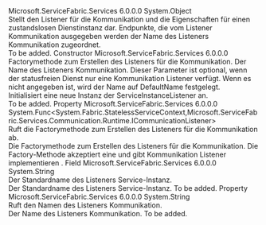 <Type Name="ServiceInstanceListener" FullName="Microsoft.ServiceFabric.Services.Communication.Runtime.ServiceInstanceListener">
  <TypeSignature Language="C#" Value="public sealed class ServiceInstanceListener" />
  <TypeSignature Language="ILAsm" Value=".class public auto ansi sealed beforefieldinit ServiceInstanceListener extends System.Object" />
  <TypeSignature Language="DocId" Value="T:Microsoft.ServiceFabric.Services.Communication.Runtime.ServiceInstanceListener" />
  <TypeSignature Language="VB.NET" Value="Public NotInheritable Class ServiceInstanceListener" />
  <TypeSignature Language="F#" Value="type ServiceInstanceListener = class" />
  <AssemblyInfo>
    <AssemblyName>Microsoft.ServiceFabric.Services</AssemblyName>
    <AssemblyVersion>6.0.0.0</AssemblyVersion>
  </AssemblyInfo>
  <Base>
    <BaseTypeName>System.Object</BaseTypeName>
  </Base>
  <Interfaces />
  <Docs>
    <summary>
            Stellt den Listener für die Kommunikation und die Eigenschaften für einen zustandslosen Dienstinstanz dar.
            Endpunkte, die vom Listener Kommunikation ausgegeben werden der Name des Listeners Kommunikation zugeordnet.
            </summary>
    <remarks>To be added.</remarks>
  </Docs>
  <Members>
    <Member MemberName=".ctor">
      <MemberSignature Language="C#" Value="public ServiceInstanceListener (Func&lt;System.Fabric.StatelessServiceContext,Microsoft.ServiceFabric.Services.Communication.Runtime.ICommunicationListener&gt; createCommunicationListener, string name = &quot;&quot;);" />
      <MemberSignature Language="ILAsm" Value=".method public hidebysig specialname rtspecialname instance void .ctor(class System.Func`2&lt;class System.Fabric.StatelessServiceContext, class Microsoft.ServiceFabric.Services.Communication.Runtime.ICommunicationListener&gt; createCommunicationListener, string name) cil managed" />
      <MemberSignature Language="DocId" Value="M:Microsoft.ServiceFabric.Services.Communication.Runtime.ServiceInstanceListener.#ctor(System.Func{System.Fabric.StatelessServiceContext,Microsoft.ServiceFabric.Services.Communication.Runtime.ICommunicationListener},System.String)" />
      <MemberSignature Language="VB.NET" Value="Public Sub New (createCommunicationListener As Func(Of StatelessServiceContext, ICommunicationListener), Optional name As String = &quot;&quot;)" />
      <MemberSignature Language="F#" Value="new Microsoft.ServiceFabric.Services.Communication.Runtime.ServiceInstanceListener : Func&lt;System.Fabric.StatelessServiceContext, Microsoft.ServiceFabric.Services.Communication.Runtime.ICommunicationListener&gt; * string -&gt; Microsoft.ServiceFabric.Services.Communication.Runtime.ServiceInstanceListener" Usage="new Microsoft.ServiceFabric.Services.Communication.Runtime.ServiceInstanceListener (createCommunicationListener, name)" />
      <MemberType>Constructor</MemberType>
      <AssemblyInfo>
        <AssemblyName>Microsoft.ServiceFabric.Services</AssemblyName>
        <AssemblyVersion>6.0.0.0</AssemblyVersion>
      </AssemblyInfo>
      <Parameters>
        <Parameter Name="createCommunicationListener" Type="System.Func&lt;System.Fabric.StatelessServiceContext,Microsoft.ServiceFabric.Services.Communication.Runtime.ICommunicationListener&gt;" />
        <Parameter Name="name" Type="System.String" />
      </Parameters>
      <Docs>
        <param name="createCommunicationListener">Factorymethode zum Erstellen des Listeners für die Kommunikation.</param>
        <param name="name">Der Name des Listeners Kommunikation. Dieser Parameter ist optional, wenn der statusfreien Dienst nur eine Kommunikation Listener verfügt. Wenn es nicht angegeben ist, wird der Name auf DefaultName festgelegt.</param>
        <summary>
            Initialisiert eine neue Instanz der ServiceInstanceListener an.
            </summary>
        <remarks>To be added.</remarks>
      </Docs>
    </Member>
    <Member MemberName="CreateCommunicationListener">
      <MemberSignature Language="C#" Value="public Func&lt;System.Fabric.StatelessServiceContext,Microsoft.ServiceFabric.Services.Communication.Runtime.ICommunicationListener&gt; CreateCommunicationListener { get; }" />
      <MemberSignature Language="ILAsm" Value=".property instance class System.Func`2&lt;class System.Fabric.StatelessServiceContext, class Microsoft.ServiceFabric.Services.Communication.Runtime.ICommunicationListener&gt; CreateCommunicationListener" />
      <MemberSignature Language="DocId" Value="P:Microsoft.ServiceFabric.Services.Communication.Runtime.ServiceInstanceListener.CreateCommunicationListener" />
      <MemberSignature Language="VB.NET" Value="Public ReadOnly Property CreateCommunicationListener As Func(Of StatelessServiceContext, ICommunicationListener)" />
      <MemberSignature Language="F#" Value="member this.CreateCommunicationListener : Func&lt;System.Fabric.StatelessServiceContext, Microsoft.ServiceFabric.Services.Communication.Runtime.ICommunicationListener&gt;" Usage="Microsoft.ServiceFabric.Services.Communication.Runtime.ServiceInstanceListener.CreateCommunicationListener" />
      <MemberType>Property</MemberType>
      <AssemblyInfo>
        <AssemblyName>Microsoft.ServiceFabric.Services</AssemblyName>
        <AssemblyVersion>6.0.0.0</AssemblyVersion>
      </AssemblyInfo>
      <ReturnValue>
        <ReturnType>System.Func&lt;System.Fabric.StatelessServiceContext,Microsoft.ServiceFabric.Services.Communication.Runtime.ICommunicationListener&gt;</ReturnType>
      </ReturnValue>
      <Docs>
        <summary>
          <para>Ruft die Factorymethode zum Erstellen des Listeners für die Kommunikation ab.</para>
        </summary>
        <value>
          <para>Die Factorymethode zum Erstellen des Listeners für die Kommunikation.</para>
        </value>
        <remarks>
          <para>Die Factory-Methode akzeptiert eine <see cref="T:System.Fabric.StatelessServiceContext" /> und gibt Kommunikation Listener implementieren <see cref="T:Microsoft.ServiceFabric.Services.Communication.Runtime.ICommunicationListener" />.</para>
        </remarks>
      </Docs>
    </Member>
    <Member MemberName="DefaultName">
      <MemberSignature Language="C#" Value="public const string DefaultName;" />
      <MemberSignature Language="ILAsm" Value=".field public static literal string DefaultName" />
      <MemberSignature Language="DocId" Value="F:Microsoft.ServiceFabric.Services.Communication.Runtime.ServiceInstanceListener.DefaultName" />
      <MemberSignature Language="VB.NET" Value="Public Const DefaultName As String " />
      <MemberSignature Language="F#" Value="val mutable DefaultName : string" Usage="Microsoft.ServiceFabric.Services.Communication.Runtime.ServiceInstanceListener.DefaultName" />
      <MemberType>Field</MemberType>
      <AssemblyInfo>
        <AssemblyName>Microsoft.ServiceFabric.Services</AssemblyName>
        <AssemblyVersion>6.0.0.0</AssemblyVersion>
      </AssemblyInfo>
      <ReturnValue>
        <ReturnType>System.String</ReturnType>
      </ReturnValue>
      <Docs>
        <summary>
          <para>Der Standardname des Listeners Service-Instanz.</para>
        </summary>
        <returns>
          <para>Der Standardname des Listeners Service-Instanz.</para>
        </returns>
        <remarks>To be added.</remarks>
      </Docs>
    </Member>
    <Member MemberName="Name">
      <MemberSignature Language="C#" Value="public string Name { get; }" />
      <MemberSignature Language="ILAsm" Value=".property instance string Name" />
      <MemberSignature Language="DocId" Value="P:Microsoft.ServiceFabric.Services.Communication.Runtime.ServiceInstanceListener.Name" />
      <MemberSignature Language="VB.NET" Value="Public ReadOnly Property Name As String" />
      <MemberSignature Language="F#" Value="member this.Name : string" Usage="Microsoft.ServiceFabric.Services.Communication.Runtime.ServiceInstanceListener.Name" />
      <MemberType>Property</MemberType>
      <AssemblyInfo>
        <AssemblyName>Microsoft.ServiceFabric.Services</AssemblyName>
        <AssemblyVersion>6.0.0.0</AssemblyVersion>
      </AssemblyInfo>
      <ReturnValue>
        <ReturnType>System.String</ReturnType>
      </ReturnValue>
      <Docs>
        <summary>
          <para>Ruft den Namen des Listeners Kommunikation.</para>
        </summary>
        <value>
          <para>Der Name des Listeners Kommunikation.</para>
        </value>
        <remarks>To be added.</remarks>
      </Docs>
    </Member>
  </Members>
</Type>
